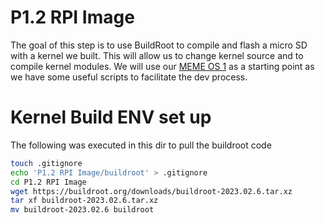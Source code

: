 # P1.2 RPI Image

The goal of this step is to use BuildRoot to compile and flash a micro SD with a kernel we built. This will allow us to change kernel source and to compile kernel modules. We will use our [MEME OS 1](https://github.com/tanner-johnson2718/MEME_OS) as a starting point as we have some useful scripts to facilitate the dev process. 

# Kernel Build ENV set up

The following was executed in this dir to pull the buildroot code

```bash
touch .gitignore
echo 'P1.2 RPI Image/buildroot' > .gitignore
cd P1.2 RPI Image
wget https://buildroot.org/downloads/buildroot-2023.02.6.tar.xz
tar xf buildroot-2023.02.6.tar.xz
mv buildroot-2023.02.6 buildroot
```
